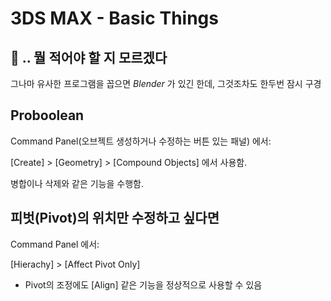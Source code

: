 # 3DS MAX - Basic Things
## 👀 .. 뭘 적어야 할 지 모르겠다
그나마 유사한 프로그램을 꼽으면 *Blender* 가 있긴 한데, 그것조차도 한두번 잠시 구경

## Proboolean
Command Panel(오브젝트 생성하거나 수정하는 버튼 있는 패널) 에서:

\[Create\] > \[Geometry\] > \[Compound Objects\] 에서 사용함.

병합이나 삭제와 같은 기능을 수행함.

## 피벗(Pivot)의 위치만 수정하고 싶다면
Command Panel 에서:

\[Hierachy\] > \[Affect Pivot Only\]

 - Pivot의 조정에도 \[Align\] 같은 기능을 정상적으로 사용할 수 있음